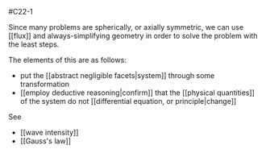 #C22-1 

Since many problems are spherically, or axially symmetric, we can use [[flux]] and always-simplifying geometry in order to solve the problem with the least steps.

The elements of this are as follows:
- put the [[abstract negligible facets|system]] through some transformation
- [[employ deductive reasoning|confirm]] that the [[physical quantities]] of the system do not [[differential equation, or principle|change]]

See 
- [[wave intensity]]
- [[Gauss's law]]

